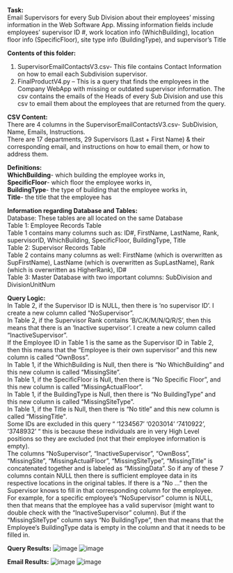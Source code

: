 **Task:**  
Email Supervisors for every Sub Division about their employees’ missing information in the Web Software App. Missing information fields include employees’ supervisor ID #, work location info (WhichBuilding), location floor info (SpecificFloor), site type info (BuildingType), and supervisor’s Title

**Contents of this folder:**
1.	SupervisorEmailContactsV3.csv- This file contains Contact Information on how to email each Subdivision supervisor.
2.	FinalProductV4.py – This is a query that finds the employees in the Company WebApp with missing or outdated supervisor information. The csv contains the emails of the Heads of every Sub Division and use this csv to email them about the employees that are returned from the query.

**CSV Content:** <br />
There are 4 columns in the SupervisorEmailContactsV3.csv- SubDivision, Name, Emails, Instructions. <br />
There are 17 departments, 29 Supervisors (Last + First Name) & their corresponding email, and instructions on how to email them, or how to address them.

**Definitions:**  <br />
**WhichBuilding**- which building the employee works in, <br />
**SpecificFloor**- which floor the employee works in, <br />
**BuildingType**- the type of building that the employee works in, <br />
**Title**- the title that the employee has <br />

**Information regarding Database and Tables:** <br />
Database: These tables are all located on the same Database <br />
Table 1: Employee Records Table <br />
Table 1 contains many columns such as: ID#, FirstName, LastName, Rank, supervisorID, WhichBuilding, SpecificFloor, BuildingType, Title <br />
Table 2: Supervisor Records Table <br />
Table 2 contains many columns as well: FirstName (which is overwritten as SupFirstName), LastName (which is overwritten as SupLastName), Rank (which is overwritten as HigherRank), ID# <br />
Table 3: Master Database with two important columns: SubDivision and DivisionUnitNum <br />

**Query Logic:** <br />
In Table 2, if the Supervisor ID is NULL, then there is ‘no supervisor ID’. I create a new column called “NoSupervisor”. <br />
In Table 2, if the Supervisor Rank contains ‘B/C/K/M/N/Q/R/S’, then this means that there is an ‘Inactive supervisor’. I create a new column called “InactiveSupervisor”. <br />
If the Employee ID in Table 1 is the same as the Supervisor ID in Table 2, then this means that the “Employee is their own supervisor” and this new column is called “OwnBoss”. <br />
In Table 1, if the WhichBuilding is Null, then there is “No WhichBuilding” and this new column is called “MissingSite”. <br />
In Table 1, if the SpecificFloor is Null, then there is “No Specific Floor”, and this new column is called “MissingActualFloor”. <br />
In Table 1, if the BuildingType is Null, then there is “No BuildingType” and this new column is called “MissingSiteType”. <br />
In Table 1, if the Title is Null, then there is “No title” and this new column is called “MissingTitle". <br />
Some IDs are excluded in this query “ ‘1234567’ ‘0203014’ ‘7410922’, ‘3748932’ “ this is because these individuals are in very High Level positions so they are excluded (not that their employee information is empty). <br />
The columns “NoSupervisor”, “InactiveSupervisor”, “OwnBoss”, “MissingSite”, “MissingActualFloor”, “MissingSiteType”, “MissingTitle” is concatenated together and is labeled as “MissingData”. So if any of these 7 columns contain NULL then there is sufficient employee data in its respective locations in the original tables. If there is a “No …” then the Supervisor knows to fill in that corresponding column for the employee. <br />
For example, for a specific employee’s “NoSupervisor” column is NULL, then that means that the employee has a valid supervisor (might want to double check with the “InactiveSupervisor” column). But if the “MissingSiteType” column says “No BuildingType”, then that means that the Employee’s BuildingType data is empty in the column and that it needs to be filled in. <br />

**Query Results:**
![image](https://user-images.githubusercontent.com/66147832/165105995-4d7d49bd-c635-42fa-ab7a-c015acd49aad.png)
![image](https://user-images.githubusercontent.com/66147832/165106556-b94a6459-ba42-4bc1-8c03-24acd064da75.png)


**Email Results:**
 ![image](https://user-images.githubusercontent.com/66147832/165106618-bd0d4e07-df73-475d-a7c1-500bcf2874d4.png)
 ![image](https://user-images.githubusercontent.com/66147832/165106638-60084ce8-374f-4322-85fe-bef05cbc0fba.png)
